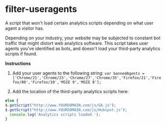 # filter-useragents
A script that won't load certain analytics scripts depending on what user agent a visitor has.

Depending on your industry, your website may be subjected to constant bot traffic that might distort web analytics software. This script takes user agents you've identified as bots, and doesn't load your third-party analytics scripts if found.

**Instructions**
1. Add your user agents to the following string:
`var bannedAgents = ['Chrome/21','Chrome/23','Chrome/27','Chrome/35','Firefox/21','Firefox/80','Firefox/10','MSIE 9','MSIE 8'];`

2. Add the location of the third-party analytics scripts here:
```javascript
else {   
$.getScript("http://www.YOURDOMAIN.com/js/GA.js");
$.getScript("http://www.YOURDOMAIN.com/js/Hubspot.js");
  console.log('Analytics scripts loaded.');
}
```
